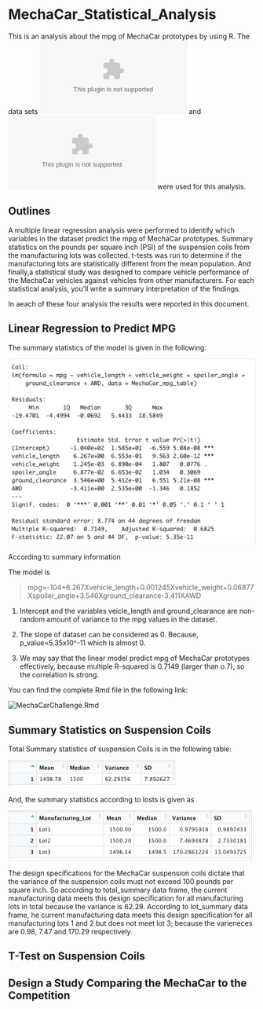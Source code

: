 # MechaCar_Statistical_Analysis

This is an analysis about the mpg of MechaCar prototypes by using R.
The data sets ![MechaCar_mpg.csv](resources/MechaCar_mpg.csv) and ![Suspension_Coil.csv](resources/Suspension_Coil.csv) were used for this analysis.

## Outlines

A multiple linear regression analysis were performed to identify which variables in the dataset predict the mpg of MechaCar prototypes. Summary statistics on the pounds per square inch (PSI) of the suspension coils from the manufacturing lots was collected. t-tests was run to determine if the manufacturing lots are statistically different from the mean population. And finally,a statistical study was designed to compare vehicle performance of the MechaCar vehicles against vehicles from other manufacturers. For each statistical analysis, you’ll write a summary interpretation of the findings.

In aeach of these four analysis the results were reported in this document.

## Linear Regression to Predict MPG

The summary statistics of the model is given in the following:

![](resources/summary.jpg)

According to summary information 

The model is 

> mpg=-104+6.267Xvehicle_length+0.001245Xvehicle_weight+0.06877Xspoiler_angle+3.546Xground_clearance-3.411XAWD

1. Intercept and the variables veicle_length and ground_clearance are non-random amount of variance to the mpg values in the dataset. 

2. The slope of dataset can  be considered as 0. Because, p_value=5.35x10^-11 which is almost 0.

3. We may say that the linear model predict mpg of MechaCar prototypes effectively, because multiple R-squared is 0.7149 (larger than o.7), so the correlation is strong.

You can find the complete Rmd file in the following link:

![MechaCarChallenge.Rmd](MechaCarChallenge.Rmd)

## Summary Statistics on Suspension Coils

Total Summary statistics of suspension Coils is in the following table:

![](resources/total_summary.jpg)

And, the summary statistics according to losts is given as

![](resources/lot_summary.jpg)

The design specifications for the MechaCar suspension coils dictate that the variance of the suspension coils must not exceed 100 pounds per square inch. So according to total_summary data frame, the current manufacturing data meets this design specification for all manufacturing lots in total because the variance is 62.29. According to lot_summary data frame, he current manufacturing data meets this design specification for all manufacturing lots 1 and 2 but does not meet lot 3; because the varieneces are 0.98, 7.47 and 170.29 respectively. 

## T-Test on Suspension Coils



## Design a Study Comparing the MechaCar to the Competition
